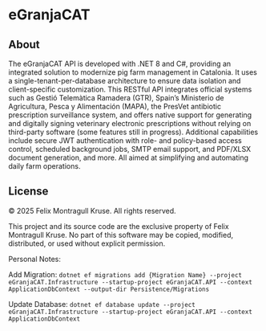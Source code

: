 ﻿# eGranjaCAT
## About

The eGranjaCAT API is developed with .NET 8 and C#, providing an integrated solution to modernize pig farm management in Catalonia. It uses a single-tenant-per-database architecture to ensure data isolation and client-specific customization. This RESTful API integrates official systems such as Gestió Telemàtica Ramadera (GTR), Spain’s Ministerio de Agricultura, Pesca y Alimentación (MAPA), the PresVet antibiotic prescription surveillance system, and offers native support for generating and digitally signing veterinary electronic prescriptions without relying on third-party software (some features still in progress). Additional capabilities include secure JWT authentication with role- and policy-based access control, scheduled background jobs, SMTP email support, and PDF/XLSX document generation, and more. All aimed at simplifying and automating daily farm operations.


## License
© 2025 Felix Montragull Kruse. All rights reserved.

This project and its source code are the exclusive property of Felix Montragull Kruse. No part of this software may be copied, modified, distributed, or used without explicit permission.




Personal Notes:

Add Migration:
```dotnet ef migrations add {Migration Name} --project eGranjaCAT.Infrastructure --startup-project eGranjaCAT.API --context ApplicationDbContext --output-dir Persistence/Migrations```

Update Database:
```dotnet ef database update --project eGranjaCAT.Infrastructure --startup-project eGranjaCAT.API --context ApplicationDbContext```

